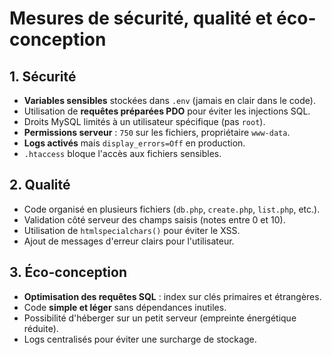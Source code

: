 # Mesures de sécurité, qualité et éco-conception

## 1. Sécurité
- **Variables sensibles** stockées dans `.env` (jamais en clair dans le code).
- Utilisation de **requêtes préparées PDO** pour éviter les injections SQL.
- Droits MySQL limités à un utilisateur spécifique (pas `root`).
- **Permissions serveur** : `750` sur les fichiers, propriétaire `www-data`.
- **Logs activés** mais `display_errors=Off` en production.
- `.htaccess` bloque l'accès aux fichiers sensibles.

## 2. Qualité
- Code organisé en plusieurs fichiers (`db.php`, `create.php`, `list.php`, etc.).
- Validation côté serveur des champs saisis (notes entre 0 et 10).
- Utilisation de `htmlspecialchars()` pour éviter le XSS.
- Ajout de messages d'erreur clairs pour l'utilisateur.

## 3. Éco-conception
- **Optimisation des requêtes SQL** : index sur clés primaires et étrangères.
- Code **simple et léger** sans dépendances inutiles.
- Possibilité d'héberger sur un petit serveur (empreinte énergétique réduite).
- Logs centralisés pour éviter une surcharge de stockage.
